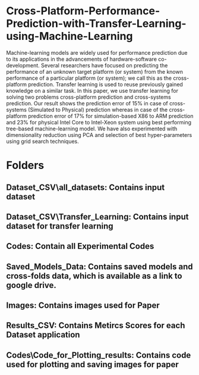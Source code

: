 # Cross-Platform-Performance-Prediction-with-Transfer-Learning-using-Machine-Learning
Machine-learning models are widely used for performance prediction due to its applications in the advancements of hardware-software co-development.  Several researchers have focused on predicting the performance of an unknown target platform (or system) from the known performance of a particular platform (or system); we call this as the cross-platform prediction. Transfer learning is used to reuse previously gained knowledge on a similar task. In this paper, we use transfer learning for solving two problems cross-platform prediction and cross-systems prediction. Our result shows the prediction error of 15\% in case of cross-systems (Simulated to Physical) prediction whereas in case of the cross-platform prediction error of 17\% for simulation-based X86 to ARM prediction and 23\% for physical Intel Core to Intel-Xeon system using best performing tree-based machine-learning model. We have also experimented with dimensionality reduction using PCA and selection of best hyper-parameters using grid search techniques.

# Folders
##  Dataset_CSV\\all_datasets: Contains input dataset
##  Dataset_CSV\\Transfer_Learning: Contains input dataset for transfer learning
## Codes: Contain all Experimental Codes
## Saved_Models_Data: Contains saved models and cross-folds data, which is available as a link to google drive. 
## Images: Contains images used for Paper
## Results_CSV: Contains Metircs Scores for each Dataset application
## Codes\\Code_for_Plotting_results: Contains code used for plotting and saving images for paper
